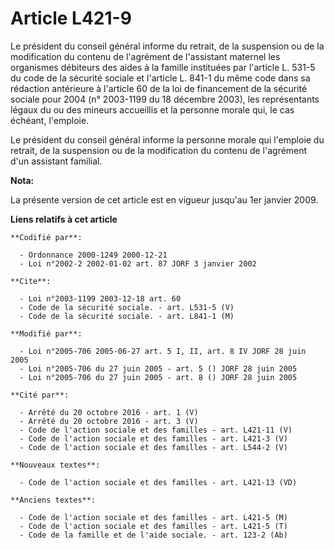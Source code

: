 # Article L421-9

Le président du conseil général informe du retrait, de la suspension ou de la modification du contenu de l'agrément de
l'assistant maternel les organismes débiteurs des aides à la famille instituées par l'article L. 531-5 du code de la sécurité
sociale et l'article L. 841-1 du même code dans sa rédaction antérieure à l'article 60 de la loi de financement de la
sécurité sociale pour 2004 (n° 2003-1199 du 18 décembre 2003), les représentants légaux du ou des mineurs accueillis et la
personne morale qui, le cas échéant, l'emploie.

Le président du conseil général informe la personne morale qui l'emploie du retrait, de la suspension ou de la modification
du contenu de l'agrément d'un assistant familial.

**Nota:**

La présente version de cet article est en vigueur jusqu'au 1er janvier 2009.

**Liens relatifs à cet article**

	**Codifié par**:

	  - Ordonnance 2000-1249 2000-12-21
	  - Loi n°2002-2 2002-01-02 art. 87 JORF 3 janvier 2002

	**Cite**:

	  - Loi n°2003-1199 2003-12-18 art. 60
	  - Code de la sécurité sociale. - art. L531-5 (V)
	  - Code de la sécurité sociale. - art. L841-1 (M)

	**Modifié par**:

	  - Loi n°2005-706 2005-06-27 art. 5 I, II, art. 8 IV JORF 28 juin 2005
	  - Loi n°2005-706 du 27 juin 2005 - art. 5 () JORF 28 juin 2005
	  - Loi n°2005-706 du 27 juin 2005 - art. 8 () JORF 28 juin 2005

	**Cité par**:

	  - Arrêté du 20 octobre 2016 - art. 1 (V)
	  - Arrêté du 20 octobre 2016 - art. 3 (V)
	  - Code de l'action sociale et des familles - art. L421-11 (V)
	  - Code de l'action sociale et des familles - art. L421-3 (V)
	  - Code de l'action sociale et des familles - art. L544-2 (V)

	**Nouveaux textes**:

	  - Code de l'action sociale et des familles - art. L421-13 (VD)

	**Anciens textes**:

	  - Code de l'action sociale et des familles - art. L421-5 (M)
	  - Code de l'action sociale et des familles - art. L421-5 (T)
	  - Code de la famille et de l'aide sociale. - art. 123-2 (Ab)

